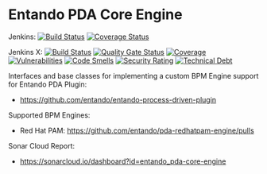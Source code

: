 # Entando PDA Core Engine

Jenkins:
[![Build Status](https://jenkins.entandocloud.com/buildStatus/icon?job=de-pda-core-engine-master)](https://jenkins.entandocloud.com/job/de-pda-core-engine-master/)
[![Coverage Status](https://coveralls.io/repos/github/entando/pda-core-engine/badge.svg?branch=master)](https://coveralls.io/github/entando/pda-core-engine?branch=master)

Jenkins X:
[![Build Status](https://img.shields.io/endpoint?url=https%3A%2F%2Fstatusbadge-jx.apps.serv.run%2Fentando%2Fpda-core-engine)](https://github.com/entando/devops-results/tree/logs/jenkins-x/logs/entando/pda-core-engine/master)
[![Quality Gate Status](https://sonarcloud.io/api/project_badges/measure?project=entando_pda-core-engine&metric=alert_status)](https://sonarcloud.io/dashboard?id=entando_pda-core-engine)
[![Coverage](https://sonarcloud.io/api/project_badges/measure?project=entando_pda-core-engine&metric=coverage)](https://entando.github.io/devops-results/pda-core-engine/master/jacoco/index.html)
[![Vulnerabilities](https://sonarcloud.io/api/project_badges/measure?project=entando_pda-core-engine&metric=vulnerabilities)](https://entando.github.io/devops-results/pda-core-engine/master/dependency-check-report.html)
[![Code Smells](https://sonarcloud.io/api/project_badges/measure?project=entando_pda-core-engine&metric=code_smells)](https://sonarcloud.io/dashboard?id=entando_pda-core-engine)
[![Security Rating](https://sonarcloud.io/api/project_badges/measure?project=entando_pda-core-engine&metric=security_rating)](https://sonarcloud.io/dashboard?id=entando_pda-core-engine)
[![Technical Debt](https://sonarcloud.io/api/project_badges/measure?project=entando_pda-core-engine&metric=sqale_index)](https://sonarcloud.io/dashboard?id=entando_pda-core-engine)

Interfaces and base classes for implementing a custom BPM Engine support for Entando PDA Plugin:
* https://github.com/entando/entando-process-driven-plugin

Supported BPM Engines:
* Red Hat PAM: https://github.com/entando/pda-redhatpam-engine/pulls 

Sonar Cloud Report:
* https://sonarcloud.io/dashboard?id=entando_pda-core-engine

